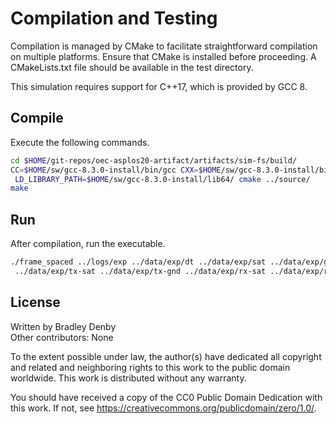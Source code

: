 # Compilation and Testing

Compilation is managed by CMake to facilitate straightforward compilation on
multiple platforms. Ensure that CMake is installed before proceeding. A
CMakeLists.txt file should be available in the test directory.

This simulation requires support for C++17, which is provided by GCC 8.

## Compile

Execute the following commands.

```bash
cd $HOME/git-repos/oec-asplos20-artifact/artifacts/sim-fs/build/
CC=$HOME/sw/gcc-8.3.0-install/bin/gcc CXX=$HOME/sw/gcc-8.3.0-install/bin/g++ \
 LD_LIBRARY_PATH=$HOME/sw/gcc-8.3.0-install/lib64/ cmake ../source/
make
```

## Run

After compilation, run the executable.

```bash
./frame_spaced ../logs/exp ../data/exp/dt ../data/exp/sat ../data/exp/gnd \
 ../data/exp/tx-sat ../data/exp/tx-gnd ../data/exp/rx-sat ../data/exp/rx-gnd
```

## License

Written by Bradley Denby  
Other contributors: None

To the extent possible under law, the author(s) have dedicated all copyright and
related and neighboring rights to this work to the public domain worldwide. This
work is distributed without any warranty.

You should have received a copy of the CC0 Public Domain Dedication with this
work. If not, see <https://creativecommons.org/publicdomain/zero/1.0/>.
